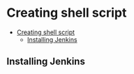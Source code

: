 # Creating shell script

- [Creating shell script](#creating-shell-script)
  - [Installing Jenkins](#installing-jenkins)
  

## Installing Jenkins 